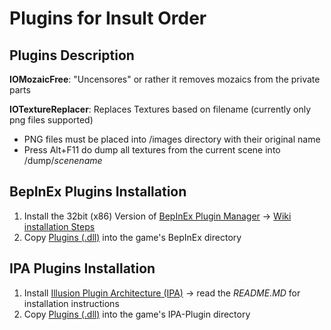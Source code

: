 # Plugins for Insult Order

## Plugins Description
**IOMozaicFree**: "Uncensores" or rather it removes mozaics from the private parts

**IOTextureReplacer**: Replaces Textures based on filename (currently only png files supported)
  - PNG files must be placed into /images directory with their original name
  - Press Alt+F11 do dump all textures from the current scene into /dump/*scenename*


## BepInEx Plugins Installation

1. Install the 32bit (x86) Version of [BepInEx Plugin Manager](https://github.com/BepInEx/BepInEx/releases) -> [Wiki installation Steps](https://github.com/BepInEx/BepInEx/wiki/Installation)
2. Copy [Plugins (.dll)](https://github.com/RipeDurian/IOPlugins/tree/master/BepInEx_Plugins) into the game's BepInEx directory

## IPA Plugins Installation

1. Install [Illusion Plugin Architecture (IPA)](https://github.com/Eusth/IPA) -> read the *README.MD* for installation instructions
2. Copy [Plugins (.dll)](https://github.com/RipeDurian/IOPlugins/tree/master/IPA_Plugins) into the game's IPA-Plugin directory